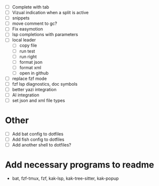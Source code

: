 - [ ] Complete with tab
- [ ] Vizual indication when a split is active
- [ ] snippets
- [ ] move comment to gc?
- [ ] Fix easymotion
- [ ] lsp completions with parameters
- [ ] local leader
	- [ ] copy file
	- [ ] run test
	- [ ] run right
	- [ ] format json
	- [ ] format xml
	- [ ] open in github
- [ ] replace fzf mode
- [ ] fzf lsp diagnostics, doc symbols
- [ ] better yazi integration
- [ ] AI integration
- [ ] set json and xml file types

# Other
- [ ] Add bat config to dotfiles
- [ ] Add fish config to dotfiles
- [ ] Add another shell to dotfiles?

# Add necessary programs to readme
- bat, fzf-tmux, fzf, kak-lsp, kak-tree-sitter, kak-popup
